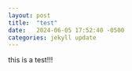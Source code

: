 ```yaml
---
layout: post
title:  "test"
date:   2024-06-05 17:52:40 -0500
categories: jekyll update
---
```


this is a test!!!